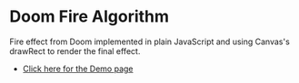 # Doom Fire Algorithm
Fire effect from Doom implemented in plain JavaScript and using Canvas's drawRect to render the final effect.

- [Click here for the Demo page](https://filipedeschamps.github.io/doom-fire-algorithm/playground/render-with-canvas-draw-rect/)